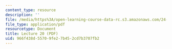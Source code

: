 ```yaml
---
content_type: resource
description: ''
file: /media/https%3A/open-learning-course-data-rc.s3.amazonaws.com/24-917-conlangs-how-to-construct-a-language-fall-2018/966f438d55709fe27b452cd7b3707fb2_MIT24_917f18_lec20_disc_part.pdf
file_type: application/pdf
resourcetype: Document
title: Lecture 20 (PDF)
uid: 966f438d-5570-9fe2-7b45-2cd7b3707fb2
---
```

